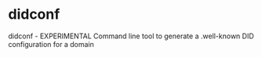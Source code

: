 # didconf
didconf - EXPERIMENTAL Command line tool to generate a .well-known DID configuration for a domain
